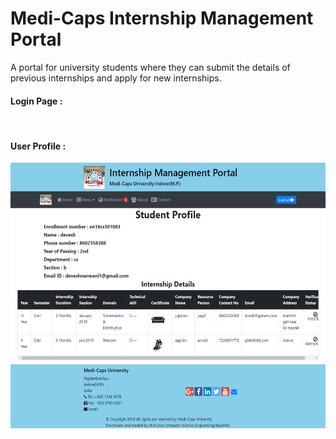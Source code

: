 # Medi-Caps Internship Management Portal

A portal for university students where they can submit the details of previous internships and apply for new internships.

#### Login Page :
<img src='' height='450'>

#### User Profile :
<img src='Internship_Portal-student_home.png' height='425'>
